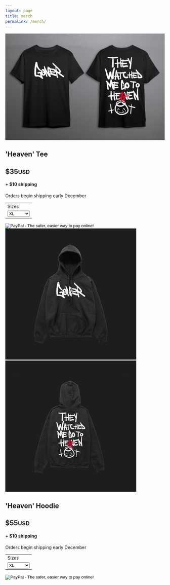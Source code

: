 ```yaml
---
layout: page
title: merch
permalink: /merch/
---
```


![merch1](/img/merch1.jpg)

<div id="container-product1" class="bg-white p20">
  <h2>'Heaven' Tee</h2>
  <h2 class="mb0">$35<small>USD</small></h2>
  <h4>+ $10 shipping</h4>
  <p>Orders begin shipping early December</p>
  <form target="paypal" action="https://www.paypal.com/cgi-bin/webscr" method="post">
    <input type="hidden" name="cmd" value="_s-xclick">
    <input type="hidden" name="hosted_button_id" value="R53UC2CPD99D2">
    <table>
    <tr><td><input type="hidden" name="on0" value="Sizes">Sizes</td></tr><tr><td><select name="os0">
      <option value="XL">XL </option>
      <option value="Large">Large </option>
      <option value="Medium">Medium </option>
      <option value="Small">Small </option>
    </select> </td></tr>
    </table>
    <input type="image" src="https://www.paypalobjects.com/en_US/i/btn/btn_cart_LG.gif" border="0" name="submit" alt="PayPal - The safer, easier way to pay online!">
    <img alt="" border="0" src="https://www.paypalobjects.com/en_US/i/scr/pixel.gif" width="1" height="1">
  </form>
</div>

<div class="flex w100">
  <img class="col-md-6 fix-height" src="/img/merch2-1.jpg">
  <img class="col-md-6 fix-height" src="/img/merch2-2.jpg">
</div>

<div id="container-product2" class="bg-white p20">
  <h2>'Heaven' Hoodie</h2>
  <h2 class="mb0">$55<small>USD</small></h2>
  <h4>+ $10 shipping</h4>
  <p>Orders begin shipping early December</p>
  <form target="paypal" action="https://www.paypal.com/cgi-bin/webscr" method="post">
    <input type="hidden" name="cmd" value="_s-xclick">
    <input type="hidden" name="hosted_button_id" value="RUY2FXJRBGCVU">
    <table>
    <tr><td><input type="hidden" name="on0" value="Sizes">Sizes</td></tr><tr><td><select name="os0">
      <option value="XL">XL </option>
      <option value="Large">Large </option>
      <option value="Medium">Medium </option>
      <option value="Small">Small </option>
    </select> </td></tr>
    </table>
    <input type="image" src="https://www.paypalobjects.com/en_US/i/btn/btn_cart_LG.gif" border="0" name="submit" alt="PayPal - The safer, easier way to pay online!">
    <img alt="" border="0" src="https://www.paypalobjects.com/en_US/i/scr/pixel.gif" width="1" height="1">
  </form>
</div>